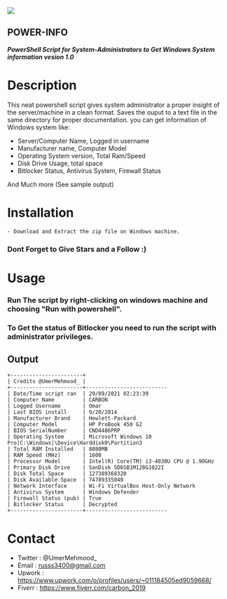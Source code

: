 ![](https://user-images.githubusercontent.com/83476929/135243496-33de7356-ec9f-4a1d-808f-8023b7aff40a.png)
<br />
## POWER-INFO
***PowerShell Script for System-Administrators to Get Windows System information vesion 1.0***

# Description
This neat powershell script gives system administrator a proper insight of the server/machine in a clean format.
Saves the ouput to a text file in the same directory for proper documentation.
you can get information of Windows system like:
  - Server/Computer Name, Logged in username
  - Manufacturer name, Computer Model
  - Operating System version, Total Ram/Speed
  - Disk Drive Usage, total space
  - Bitlocker Status, Antivirus System, Firewall Status

And Much more (See sample output)

# Installation
```
- Download and Extract the zip file on Windows machine.
```
### Dont Forget to Give Stars and a Follow :)

# Usage
### Run The script by right-clicking on windows machine and choosing "Run with powershell".
### To Get the status of Bitlocker you need to run the script with administrator privileges.
## Output
```
+-----------------------+
| Credits @UmerMehmood_ |
+-----------------------+--------------------------
| Date/Time script ran  | 29/09/2021 02:23:39
| Computer Name         | CARBON
| Logged Username       | Omar
| Last BIOS install     | 9/20/2014
| Manufacturer Brand    | Hewlett-Packard
| Computer Model        | HP ProBook 450 G2
| BIOS SerialNumber     | CND4486PRP
| Operating System      | Microsoft Windows 10 Pro|C:\Windows|\Device\Harddisk0\Partition3
| Total RAM Installed   | 8080MB
| RAM Speed (MHz)       | 1600   
| Processor Model       | Intel(R) Core(TM) i3-4030U CPU @ 1.90GHz
| Primary Disk Drive    | SanDisk SD6SB1M128G1022I
| Disk Total Space      | 127389368320
| Disk Available Space  | 74789335040
| Network Interface     | Wi-Fi VirtualBox Host-Only Network
| Antivirus System      | Windows Defender
| Firewall Status (pub) | True
| Bitlocker Status      | Decrypted  
+-----------------------+--------------------------
```

# Contact
- Twitter : @UmerMehmood_
- Email   : russs3400@gmail.com
- Upwork  : https://www.upwork.com/o/profiles/users/~011184505ed9059668/
- Fiverr  : https://www.fiverr.com/carbon_2019
